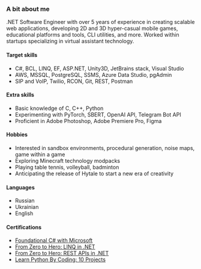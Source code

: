 ### A bit about me
.NET Software Engineer with over 5 years of experience in creating scalable web applications, developing 2D and 3D hyper-casual mobile games, educational platforms and tools, CLI utilities, and more. Worked within startups specializing in virtual assistant technology.

#### Target skills
- C#, BCL, LINQ, EF, ASP.NET, Unity3D, JetBrains stack, Visual Studio
- AWS, MSSQL, PostgreSQL, SSMS, Azure Data Studio, pgAdmin
- SIP and VoIP, Twilio, RCON, Git, REST, Postman
 
#### Extra skills
- Basic knowledge of C, C++, Python
- Experimenting with PyTorch, SBERT, OpenAI API, Telegram Bot API
- Proficient in Adobe Photoshop, Adobe Premiere Pro, Figma

#### Hobbies
- Interested in sandbox environments, procedural generation, noise maps, game within a game
- Exploring Minecraft technology modpacks
- Playing table tennis, volleyball, badminton
- Anticipating the release of Hytale to start a new era of creativity

#### Languages
- Russian
- Ukrainian
- English

#### Certifications
- [Foundational C# with Microsoft](https://www.freecodecamp.org/certification/rumrunner0/foundational-c-sharp-with-microsoft)
- [From Zero to Hero: LINQ in .NET](https://courses.dometrain.com/certificates/2iyiaqwlvn)
- [From Zero to Hero: REST APIs in .NET](https://courses.dometrain.com/certificates/x4zedurq4t)
- [Learn Python By Coding: 10 Projects](https://www.udemy.com/certificate/UC-14c2f367-4415-4713-a72f-a97f916301f8)
